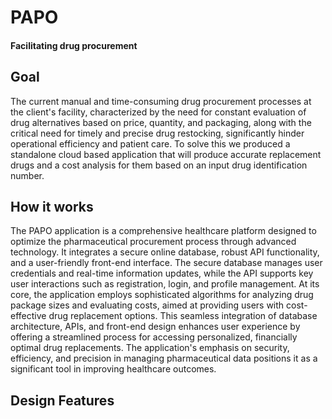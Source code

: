 # PAPO
#### Facilitating drug procurement

## Goal
The current manual and time-consuming drug procurement processes at the client's facility, characterized by the need for constant evaluation of drug alternatives based on price, quantity, and packaging, along with the critical need for timely and precise drug restocking, significantly hinder operational efficiency and patient care. To solve this we produced a standalone cloud based application that will produce accurate replacement drugs and a cost analysis for them based on an input drug identification number.

## How it works
The PAPO application is a comprehensive healthcare platform designed to optimize the pharmaceutical procurement process through advanced technology. It integrates a secure online database, robust API functionality, and a user-friendly front-end interface. The secure database manages user credentials and real-time information updates, while the API supports key user interactions such as registration, login, and profile management. At its core, the application employs sophisticated algorithms for analyzing drug package sizes and evaluating costs, aimed at providing users with cost-effective drug replacement options. This seamless integration of database architecture, APIs, and front-end design enhances user experience by offering a streamlined process for accessing personalized, financially optimal drug replacements. The application's emphasis on security, efficiency, and precision in managing pharmaceutical data positions it as a significant tool in improving healthcare outcomes.

## Design Features


<!--

**Here are some ideas to get you started:**

🙋‍♀️ A short introduction - what is your organization all about?
🌈 Contribution guidelines - how can the community get involved?
👩‍💻 Useful resources - where can the community find your docs? Is there anything else the community should know?
🍿 Fun facts - what does your team eat for breakfast?
🧙 Remember, you can do mighty things with the power of [Markdown](https://docs.github.com/github/writing-on-github/getting-started-with-writing-and-formatting-on-github/basic-writing-and-formatting-syntax)
-->
